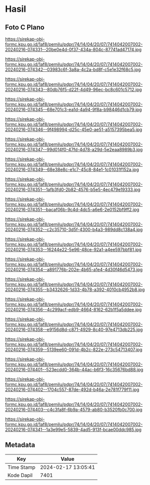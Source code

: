 # Hasil

## Foto C Plano

https://sirekap-obj-formc.kpu.go.id/1af8/pemilu/pdpr/74/14/04/20/07/7414042007002-20240216-074331--20be0e4d-0f37-434a-804c-87741ad47174.jpg

https://sirekap-obj-formc.kpu.go.id/1af8/pemilu/pdpr/74/14/04/20/07/7414042007002-20240216-074342--03983c6f-3a8a-4c2a-bd8f-c5e1e32f68c5.jpg

https://sirekap-obj-formc.kpu.go.id/1af8/pemilu/pdpr/74/14/04/20/07/7414042007002-20240216-074343--80db76f5-d22f-4d49-96ec-bc8c601c5712.jpg

https://sirekap-obj-formc.kpu.go.id/1af8/pemilu/pdpr/74/14/04/20/07/7414042007002-20240216-074345--68e701c3-ea1d-4a94-9f8a-b98446d1cb79.jpg

https://sirekap-obj-formc.kpu.go.id/1af8/pemilu/pdpr/74/14/04/20/07/7414042007002-20240216-074346--9f498994-d25c-45e0-ae51-a5157395bea5.jpg

https://sirekap-obj-formc.kpu.go.id/1af8/pemilu/pdpr/74/14/04/20/07/7414042007002-20240216-074347--99d014f0-47fd-4d78-a29d-5e2eaa8989b3.jpg

https://sirekap-obj-formc.kpu.go.id/1af8/pemilu/pdpr/74/14/04/20/07/7414042007002-20240216-074349--68e38e8c-e1c7-45c8-84e1-1c01031f152a.jpg

https://sirekap-obj-formc.kpu.go.id/1af8/pemilu/pdpr/74/14/04/20/07/7414042007002-20240216-074351--1afb3fd0-2b82-4576-b5e5-4ec479e19333.jpg

https://sirekap-obj-formc.kpu.go.id/1af8/pemilu/pdpr/74/14/04/20/07/7414042007002-20240216-074351--bacaf06b-9c4d-4dc5-a6e6-2e0152bf9ff2.jpg

https://sirekap-obj-formc.kpu.go.id/1af8/pemilu/pdpr/74/14/04/20/07/7414042007002-20240216-074352--c2c35710-3d5f-4300-b4a3-989dd8c138a4.jpg

https://sirekap-obj-formc.kpu.go.id/1af8/pemilu/pdpr/74/14/04/20/07/7414042007002-20240216-074353--16244e22-5e96-48ce-92a1-a4ee597bbf81.jpg

https://sirekap-obj-formc.kpu.go.id/1af8/pemilu/pdpr/74/14/04/20/07/7414042007002-20240216-074354--a891776b-202e-4b65-a1e4-4d30f46d5473.jpg

https://sirekap-obj-formc.kpu.go.id/1af8/pemilu/pdpr/74/14/04/20/07/7414042007002-20240216-074355--b3432626-1d33-4b78-a392-4010cb4952b8.jpg

https://sirekap-obj-formc.kpu.go.id/1af8/pemilu/pdpr/74/14/04/20/07/7414042007002-20240216-074356--4c299acf-edb9-4664-8162-62b1f5a5ddee.jpg

https://sirekap-obj-formc.kpu.go.id/1af8/pemilu/pdpr/74/14/04/20/07/7414042007002-20240216-074358--e9156d8d-c871-4929-8c40-97e4713db225.jpg

https://sirekap-obj-formc.kpu.go.id/1af8/pemilu/pdpr/74/14/04/20/07/7414042007002-20240216-074359--5139ee60-091d-4b2c-822e-273c54713407.jpg

https://sirekap-obj-formc.kpu.go.id/1af8/pemilu/pdpr/74/14/04/20/07/7414042007002-20240216-074401--523ecdd0-364b-44ac-b6f3-16c35676bd88.jpg

https://sirekap-obj-formc.kpu.go.id/1af8/pemilu/pdpr/74/14/04/20/07/7414042007002-20240216-074402--1704c557-87de-492d-b46a-2e781f779f11.jpg

https://sirekap-obj-formc.kpu.go.id/1af8/pemilu/pdpr/74/14/04/20/07/7414042007002-20240216-074403--c4c3fa8f-6b9a-4579-ab80-b3520fb0c700.jpg

https://sirekap-obj-formc.kpu.go.id/1af8/pemilu/pdpr/74/14/04/20/07/7414042007002-20240216-074341--1a3e99e5-5839-4ad5-913f-bcae00ddc985.jpg


## Metadata

| Key        | Value               |
| ---------- | ------------------- |
| Time Stamp | 2024-02-17 13:05:41 |
| Kode Dapil | 7401                |




